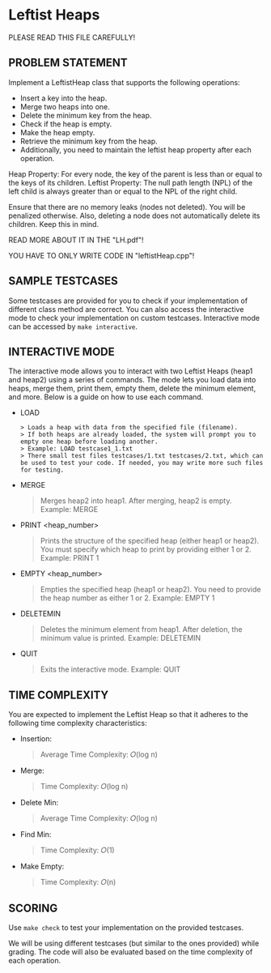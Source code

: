 # Leftist Heaps

PLEASE READ THIS FILE CAREFULLY!

## PROBLEM STATEMENT

Implement a LeftistHeap class that supports the following operations:

- Insert a key into the heap.
- Merge two heaps into one.
- Delete the minimum key from the heap.
- Check if the heap is empty.
- Make the heap empty.
- Retrieve the minimum key from the heap.
- Additionally, you need to maintain the leftist heap property after each operation.

Heap Property: For every node, the key of the parent is less than or equal to the keys of its children.
Leftist Property: The null path length (NPL) of the left child is always greater than or equal to the NPL of the right child.

Ensure that there are no memory leaks (nodes not deleted). You will be penalized otherwise.
Also, deleting a node does not automatically delete its children. Keep this in mind.

READ MORE ABOUT IT IN THE "LH.pdf"!

YOU HAVE TO ONLY WRITE CODE IN "leftistHeap.cpp"!

## SAMPLE TESTCASES

Some testcases are provided for you to check if your implementation of different class method are correct.
You can also access the interactive mode to check your implementation on custom testcases.
Interactive mode can be accessed by `make interactive`.

## INTERACTIVE MODE

The interactive mode allows you to interact with two Leftist Heaps (heap1 and heap2) using a series of commands. The mode lets you load data into heaps, merge them, print them, empty them, delete the minimum element, and more. Below is a guide on how to use each command.

- LOAD <filename>

      > Loads a heap with data from the specified file (filename).
      > If both heaps are already loaded, the system will prompt you to empty one heap before loading another.
      > Example: LOAD testcase1_1.txt
      > There small test files testcases/1.txt testcases/2.txt, which can be used to test your code. If needed, you may write more such files for testing.

- MERGE

  > Merges heap2 into heap1. After merging, heap2 is empty.
  > Example: MERGE

- PRINT <heap_number>

  > Prints the structure of the specified heap (either heap1 or heap2).
  > You must specify which heap to print by providing either 1 or 2.
  > Example: PRINT 1

- EMPTY <heap_number>

  > Empties the specified heap (heap1 or heap2).
  > You need to provide the heap number as either 1 or 2.
  > Example: EMPTY 1

- DELETEMIN

  > Deletes the minimum element from heap1.
  > After deletion, the minimum value is printed.
  > Example: DELETEMIN

- QUIT

  > Exits the interactive mode.
  > Example: QUIT

## TIME COMPLEXITY

You are expected to implement the Leftist Heap so that it adheres to the following time complexity characteristics:

- Insertion:

  > Average Time Complexity: 𝑂(log n)

- Merge:

  > Time Complexity: 𝑂(log n)

- Delete Min:

  > Average Time Complexity: 𝑂(log n)

- Find Min:

  > Time Complexity: 𝑂(1)

- Make Empty:

  > Time Complexity: 𝑂(n)

## SCORING

Use `make check` to test your implementation on the provided testcases.

We will be using different testcases (but similar to the ones provided) while grading.
The code will also be evaluated based on the time complexity of each operation.
